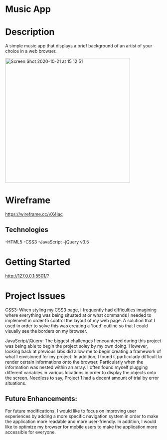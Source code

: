 # Music App

# Description
A simple music app that displays a brief background of an artist of your choice in a web browser.

<img width="400" alt="Screen Shot 2020-10-21 at 15 12 51" src="https://user-images.githubusercontent.com/70113941/96777706-a6e70400-13b8-11eb-8d0d-1437410c4bef.png">


# Wireframe
https://wireframe.cc/vX4iac 


## Technologies
-HTML5
-CSS3
-JavaScript
-jQuery v3.5


# Getting Started

http://127.0.0.1:5501/?  


# Project Issues 

CSS3:
When styling my CSS3 page, I frequently had difficulties imagining where everything was being situated at or what commands I needed to implement in order to control the layout of my web page. A solution that I used in order to solve this was creating a 'loud' outline so that I could visually see the borders on my browser.

JavaScript/jQuery:
The biggest challenges I encountered during this project was being able to begin the project soley by my own doing. However, looking back at previous labs did allow me to begin creating a framework of what I envisioned for my project.  In addition, I found it particularly difficult to render certain informations onto the browser. Particularly when the information was nested within an array. I often found myself plugging different variables in various locations in order to display the objects onto the screen. Needless to say, Project 1 had a decent amount of trial by error situations. 


## Future Enhancements:
For future modifications, I would like to focus on improving user experiences by adding a more specific navigation system in order to make the application more readable and more user-friendly.  In addition, I would like to optimize my browser for mobile users to make the application more accessible for everyone. 




